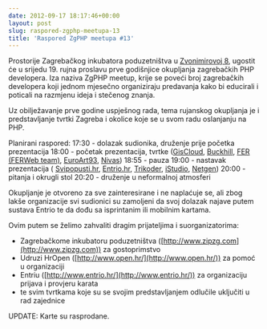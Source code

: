 ```yaml
---
date: 2012-09-17 18:17:46+00:00
layout: post
slug: raspored-zgphp-meetupa-13
title: 'Raspored ZgPHP meetupa #13'
---
```


Prostorije Zagrebačkog inkubatora poduzetništva u [Zvonimirovoj 8](http://goo.gl/maps/WK8po), ugostit će u srijedu 19. rujna proslavu prve godišnjice okupljanja zagrebačkih PHP developera. Iza naziva ZgPHP meetup, krije se poveći broj zagrebačkih developera koji jednom mjesečno organiziraju predavanja kako bi educirali i poticali na razmjenu ideja i stečenog znanja.

Uz obilježavanje prve godine uspješnog rada, tema rujanskog okupljanja je i predstavljanje tvrtki Zagreba i okolice koje se u svom radu oslanjanju na PHP.

Planirani raspored:
17:30 - dolazak sudionika, druženje prije početka prezentacija
18:00 - početak prezentacija, tvrtke ([GisCloud](http://www.giscloud.com/), [Buckhill](http://www.buckhill.co.uk/), [FER (FERWeb team)](http://www.fer.unizg.hr/), [EuroArt93](http://euroart93.hr/), [Nivas](http://nivas.hr/))
18:55 - pauza
19:00 - nastavak prezentacija ( [Svipopusti.hr](http://svipopusti.hr/), [Entrio.hr](https://www.entrio.hr/), [Trikoder](http://www.trikoder.net/), [iStudio](http://www.istudio.hr/), [Netgen](http://www.netgen.hr/))
20:00 - pitanja i okrugli stol
20:20 - druženje u neformalnoj atmosferi

Okupljanje je otvoreno za sve zainteresirane i ne naplaćuje se, ali zbog lakše organizacije svi sudionici su zamoljeni da svoj dolazak najave putem sustava Entrio te da dođu sa isprintanim ili mobilnim kartama.

Ovim putem se želimo zahvaliti dragim prijateljima i suorganizatorima:

  * Zagrebačkome inkubatoru poduzetništva ([http://www.zipzg.com](http://www.zipzg.com)) za gostoprimstvo
  * Udruzi HrOpen ([http://www.open.hr/](http://www.open.hr/)) za pomoć u organizaciji
  * Entriu ([http://www.entrio.hr/](http://www.entrio.hr/)) za organizaciju prijava i provjeru karata
  * te svim tvrtkama koje su se svojim predstavljanjem odlučile uključiti u rad zajednice

UPDATE: Karte su rasprodane.
